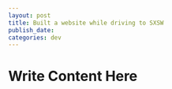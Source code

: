 ```yaml
---
layout: post
title: Built a website while driving to SXSW
publish_date:
categories: dev
---
```

# Write Content Here
